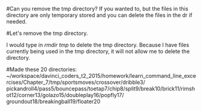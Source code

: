 #Can you remove the tmp directory?
If you wanted to, but the files in this directory are only temporary stored and you can delete the files in the dr if 
needed.

#Let's remove the tmp directory.

I would type in *rmdir tmp* to delete the tmp directory. 
Because I have files currently being used in the tmp directory, it will not allow me to delete the directory.

#Made these 20 directories:
~/workspace/davinci_coders_t2_2015/homework/learn_command_line_excercises/Chapter_7/tmp/sportsmoves/crossover/dribble3/
pickandroll4/pass5/bouncepass/toetap7/chip8/split9/break10/brick11/rimshot12/corner13/golazo15/doubleplay16/popfly17/
groundout18/breakingball19/floater20
